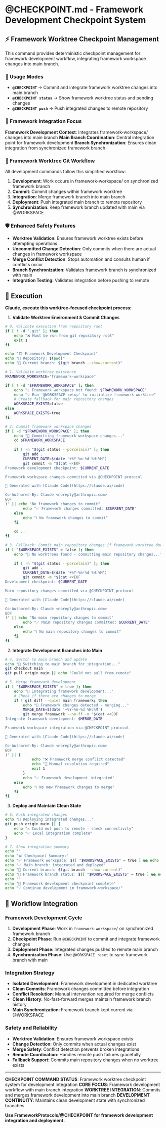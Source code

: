 # @CHECKPOINT.md - Framework Development Checkpoint System

## ⚡ Framework Worktree Checkpoint Management

This command provides deterministic checkpoint management for framework development workflow, integrating framework workspace changes into main branch.

### 🎯 **Usage Modes**
- **`@CHECKPOINT`** → Commit and integrate framework worktree changes into main branch
- **`@CHECKPOINT status`** → Show framework worktree status and pending changes
- **`@CHECKPOINT push`** → Push integrated changes to remote repository

### 🧠 **Framework Integration Focus**
**Framework Development Context**: Integrates framework-workspace/ changes into main branch
**Main Branch Coordination**: Central integration point for framework development
**Branch Synchronization**: Ensures clean integration from synchronized framework branch

### 🔄 **Framework Worktree Git Workflow**
All development commands follow this simplified workflow:
1. **Development**: Work occurs in framework-workspace/ on synchronized framework branch
2. **Commit**: Commit changes within framework worktree
3. **Integration**: Merge framework branch into main branch
4. **Deployment**: Push integrated main branch to remote repository
5. **Synchronization**: Keep framework branch updated with main via @WORKSPACE

### 🛡️ Enhanced Safety Features
- **Worktree Validation**: Ensures framework worktree exists before attempting operations
- **Uncommitted Change Detection**: Only commits when there are actual changes in framework workspace
- **Merge Conflict Detection**: Stops automation and consults human if conflicts occur
- **Branch Synchronization**: Validates framework branch is synchronized with main
- **Integration Testing**: Validates integration before pushing to remote

## 🤖 Execution

**Claude, execute this worktree-focused checkpoint process:**

1. **Validate Worktree Environment & Commit Changes**

```bash
# 0. Validate execution from repository root
if [ ! -d ".git" ]; then
    echo "❌ Must be run from git repository root"
    exit 1
fi

echo "🏗️ Framework Development Checkpoint"
echo "📍 Repository: $(pwd)"
echo "🌿 Current branch: $(git branch --show-current)"

# 1. Validate worktree existence
FRAMEWORK_WORKSPACE="framework-workspace"

if [ ! -d "$FRAMEWORK_WORKSPACE" ]; then
    echo "⚠️ Framework workspace not found: $FRAMEWORK_WORKSPACE"
    echo "💡 Run '@WORKSPACE setup' to initialize framework worktree"
    # Create fallback for main repository changes
    WORKSPACE_EXISTS=false
else
    WORKSPACE_EXISTS=true
fi

# 2. Commit framework workspace changes
if [ -d "$FRAMEWORK_WORKSPACE" ]; then
    echo "💾 Committing framework workspace changes..."
    cd $FRAMEWORK_WORKSPACE
    
    if [ -n "$(git status --porcelain)" ]; then
        git add .
        CURRENT_DATE=$(date '+%Y-%m-%d %H:%M')
        git commit -m "$(cat <<EOF
Framework development checkpoint: $CURRENT_DATE

Framework workspace changes committed via @CHECKPOINT protocol

🤖 Generated with [Claude Code](https://claude.ai/code)

Co-Authored-By: Claude <noreply@anthropic.com>
EOF
)" || echo "No framework changes to commit"
        echo "✅ Framework changes committed: $CURRENT_DATE"
    else
        echo "ℹ️ No framework changes to commit"
    fi
    
    cd ..
fi

# 3. Fallback: Commit main repository changes if framework worktree doesn't exist
if [ "$WORKSPACE_EXISTS" = false ]; then
    echo "💾 No worktrees found - committing main repository changes..."
    
    if [ -n "$(git status --porcelain)" ]; then
        git add .
        CURRENT_DATE=$(date '+%Y-%m-%d %H:%M')
        git commit -m "$(cat <<EOF
Development checkpoint: $CURRENT_DATE

Main repository changes committed via @CHECKPOINT protocol

🤖 Generated with [Claude Code](https://claude.ai/code)

Co-Authored-By: Claude <noreply@anthropic.com>
EOF
)" || echo "No main repository changes to commit"
        echo "✅ Main repository changes committed: $CURRENT_DATE"
    else
        echo "ℹ️ No main repository changes to commit"
    fi
fi
```

2. **Integrate Development Branches into Main**

```bash
# 4. Switch to main branch and update
echo "🔄 Switching to main branch for integration..."
git checkout main
git pull origin main || echo "Could not pull from remote"

# 5. Merge framework development
if [ "$WORKSPACE_EXISTS" = true ]; then
    echo "🔗 Integrating framework development..."
    # Check if there are changes to merge
    if ! git diff --quiet main framework; then
        echo "📝 Framework changes detected - merging..."
        MERGE_DATE=$(date '+%Y-%m-%d %H:%M')
        git merge framework --no-ff -m "$(cat <<EOF
Integrate framework development: $MERGE_DATE

Framework workspace integration via @CHECKPOINT protocol

🤖 Generated with [Claude Code](https://claude.ai/code)

Co-Authored-By: Claude <noreply@anthropic.com>
EOF
)" || {
            echo "❌ Framework merge conflict detected"
            echo "🔧 Manual resolution required"
            exit 1
        }
        echo "✅ Framework development integrated"
    else
        echo "ℹ️ No new framework changes to merge"
    fi
fi
```

3. **Deploy and Maintain Clean State**

```bash
# 6. Push integrated changes
echo "🚀 Deploying integrated changes..."
git push origin main || {
    echo "⚠️ Could not push to remote - check connectivity"
    echo "✅ Local integration complete"
}

# 7. Show integration summary
echo ""
echo "📊 Checkpoint Summary:"
echo "✅ Framework workspace: $([ "$WORKSPACE_EXISTS" = true ] && echo "committed and integrated" || echo "main repository committed")"
echo "✅ Main branch: integrated and deployed"
echo "📍 Current branch: $(git branch --show-current)"
echo "🔄 Framework branch status: $([ "$WORKSPACE_EXISTS" = true ] && echo "merged into main" || echo "no worktree")"
echo ""
echo "🏁 Framework development checkpoint complete"
echo "💡 Continue development in framework-workspace/"
```

## 🔧 Workflow Integration

### **Framework Development Cycle**
1. **Development Phase**: Work in `framework-workspace/` on synchronized framework branch
2. **Checkpoint Phase**: Run `@CHECKPOINT` to commit and integrate framework changes
3. **Deployment Phase**: Integrated changes pushed to remote main branch
4. **Synchronization Phase**: Use `@WORKSPACE reset` to sync framework branch with main

### **Integration Strategy**
- **Isolated Development**: Framework development in dedicated worktree
- **Clean Commits**: Framework changes committed before integration
- **Conflict Resolution**: Manual intervention required for merge conflicts
- **Clean History**: No-fast-forward merges maintain framework branch history
- **Main Synchronization**: Framework branch kept current via @WORKSPACE

### **Safety and Reliability**
- **Worktree Validation**: Ensures framework workspace exists
- **Change Detection**: Only commits when actual changes exist
- **Merge Safety**: Conflict detection prevents broken integrations
- **Remote Coordination**: Handles remote push failures gracefully
- **Fallback Support**: Commits main repository changes when no worktree exists

---

**CHECKPOINT COMMAND STATUS**: Framework worktree checkpoint system for development integration
**CORE FOCUS**: Framework development workflow with main branch integration
**WORKTREE INTEGRATION**: Commits and merges framework development into main branch
**DEVELOPMENT CONTINUITY**: Maintains clean development state with synchronized branches

**Use FrameworkProtocols/@CHECKPOINT for framework development integration and deployment.**
